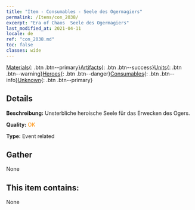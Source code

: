 ```yaml
---
title: "Item - Consumables - Seele des Ogermagiers"
permalink: /Items/con_2038/
excerpt: "Era of Chaos  Seele des Ogermagiers"
last_modified_at: 2021-04-11
locale: de
ref: "con_2038.md"
toc: false
classes: wide
---
```

 [Materials](/de/Items/){: .btn .btn--primary}[Artifacts](/de/Items/Artifacts/){: .btn .btn--success}[Units](/de/Items/Units/){: .btn .btn--warning}[Heroes](/de/Items/Heroes/){: .btn .btn--danger}[Consumables](/de/Items/Consumables/){: .btn .btn--info}[Unknown](/de/Items/Unknown/){: .btn .btn--primary}

## Details
 **Beschreibung:** Unsterbliche heroische Seele für das Erwecken des Ogers.

 **Quality:** <span style="color: #FF8C00">OK</span>

 **Type:** Event related

## Gather

  None

## This item contains:

  None

